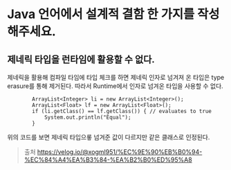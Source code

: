 # Java 언어에서 설계적 결함 한 가지를 작성해주세요.

## 제네릭 타입을 런타임에 활용할 수 없다.
제네릭을 활용해 컴파일 타임에 타입 체크를 하면 제네릭 인자로 넘겨져 온 타입은 type erasure를 통해 제거된다. 따라서 Runtime에서 인자로 넘겨온 타입을 사용할 수 없다.

```
        ArrayList<Integer> li = new ArrayList<Integer>();
        ArrayList<Float> lf = new ArrayList<Float>();
        if (li.getClass() == lf.getClass()) { // evaluates to true
            System.out.println("Equal");
        }
```

위의 코드를 보면 제네릭 타입으롷 넘겨준 값이 다르지만 같은 클래스로 인정된다.


> 출처 https://velog.io/@xogml951/%EC%9E%90%EB%B0%94-%EC%84%A4%EA%B3%84-%EA%B2%B0%ED%95%A8
